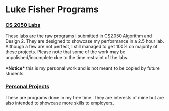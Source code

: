 # Luke Fisher Programs
### [CS 2050 Labs](https://github.com/lukefisherr/Programs/tree/main/CS2050%20Labs)

These labs are the raw programs I submitted in CS2050 Algorithm and Design 2. They are designed to showcase my performance in a 2.5 hour lab. Although a few are not perfect, I still managed to get 100% on majority of these projects. Please note that some of the work may be unpolished/incomplete due to the time restraint of the labs.
<br>
<br>
__\*Notice\*__ this is my personal work and is not meant to be copied by future students.
<br>
### [Personal Projects](https://github.com/lukefisherr/Programs/tree/main/Personal%20Projects)

These are programs done in my free time. They are interests of mine but are also intended to showcase more skills to employers.
